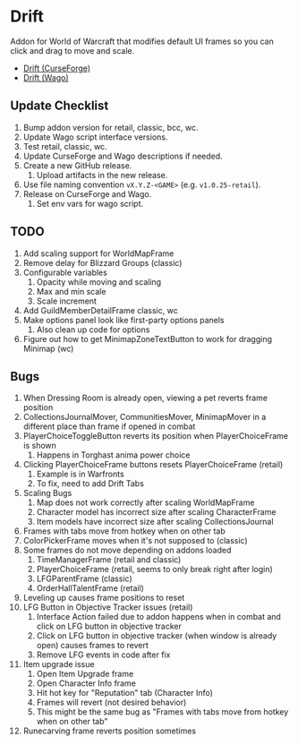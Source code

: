 # Drift
Addon for World of Warcraft that modifies default UI frames so you can click and drag to move and scale.

* [Drift (CurseForge)](https://www.curseforge.com/wow/addons/drift)
* [Drift (Wago)](https://addons.wago.io/addons/drift)

## Update Checklist
1. Bump addon version for retail, classic, bcc, wc.
1. Update Wago script interface versions.
1. Test retail, classic, wc.
1. Update CurseForge and Wago descriptions if needed.
1. Create a new GitHub release.
   1. Upload artifacts in the new release.
1. Use file naming convention `vX.Y.Z-<GAME>` (e.g. `v1.0.25-retail`).
1. Release on CurseForge and Wago.
   1. Set env vars for wago script.

## TODO
1. Add scaling support for WorldMapFrame
1. Remove delay for Blizzard Groups (classic)
1. Configurable variables
   1. Opacity while moving and scaling
   1. Max and min scale
   1. Scale increment
1. Add GuildMemberDetailFrame classic, wc
1. Make options panel look like first-party options panels
   1. Also clean up code for options
1. Figure out how to get MinimapZoneTextButton to work for dragging Minimap (wc)

## Bugs
1. When Dressing Room is already open, viewing a pet reverts frame position
1. CollectionsJournalMover, CommunitiesMover, MinimapMover in a different place than frame if opened in combat
1. PlayerChoiceToggleButton reverts its position when PlayerChoiceFrame is shown
   1. Happens in Torghast anima power choice
1. Clicking PlayerChoiceFrame buttons resets PlayerChoiceFrame (retail)
   1. Example is in Warfronts
   1. To fix, need to add Drift Tabs
1. Scaling Bugs
   1. Map does not work correctly after scaling WorldMapFrame
   1. Character model has incorrect size after scaling CharacterFrame
   1. Item models have incorrect size after scaling CollectionsJournal
1. Frames with tabs move from hotkey when on other tab
1. ColorPickerFrame moves when it's not supposed to (classic)
1. Some frames do not move depending on addons loaded
   1. TimeManagerFrame (retail and classic)
   1. PlayerChoiceFrame (retail, seems to only break right after login)
   1. LFGParentFrame (classic)
   1. OrderHallTalentFrame (retail)
1. Leveling up causes frame positions to reset
1. LFG Button in Objective Tracker issues (retail)
   1. Interface Action failed due to addon happens when in combat and click on LFG button in objective tracker
   1. Click on LFG button in objective tracker (when window is already open) causes frames to revert
   1. Remove LFG events in code after fix
1. Item upgrade issue
   1. Open Item Upgrade frame
   1. Open Character Info frame
   1. Hit hot key for "Reputation" tab (Character Info)
   1. Frames will revert (not desired behavior)
   1. This might be the same bug as "Frames with tabs move from hotkey when on other tab"
1. Runecarving frame reverts position sometimes